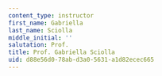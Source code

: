 ```yaml
---
content_type: instructor
first_name: Gabriella
last_name: Sciolla
middle_initial: ''
salutation: Prof.
title: Prof. Gabriella Sciolla
uid: d88e56d0-78ab-d3a0-5631-a1d82ecec665
---
```

